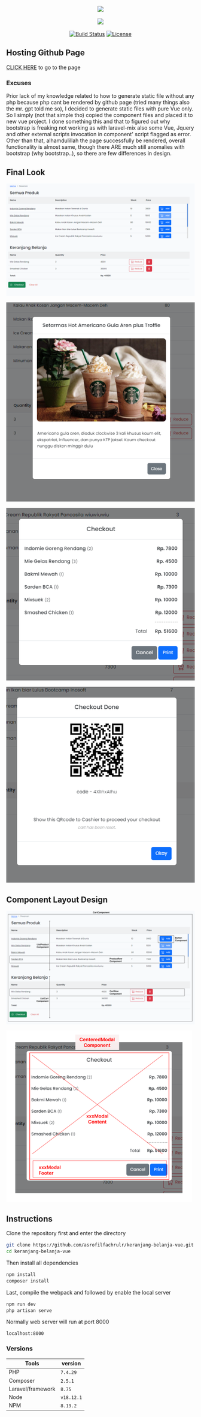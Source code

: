 <p align="center"><a href="https://laravel.com" target="_blank"><img src="https://raw.githubusercontent.com/laravel/art/master/logo-lockup/5%20SVG/2%20CMYK/1%20Full%20Color/laravel-logolockup-cmyk-red.svg" width="400"></a></p>
<p align="center"><a href="https://vuejs.org/" target="_blank"><img src="https://github.com/jalbertsr/logo-badge-images/blob/master/img/rsz_vue.png?raw=true" width="100"></a></p>

<p align="center">
<a href="https://travis-ci.org/laravel/framework"><img src="https://travis-ci.org/laravel/framework.svg" alt="Build Status"></a>
<a href="https://packagist.org/packages/laravel/framework"><img src="https://img.shields.io/packagist/l/laravel/framework" alt="License"></a>
</p>

## Hosting Github Page  

[CLICK HERE](https://asrofilfachrulr.github.io/keranjang-belanja-vue/dist/) to go to the page

### Excuses  

Prior lack of my knowledge related to how to generate static file without any php because php cant be rendered by github page (tried many things also the mr. gpt told me so), I decided to generate static files with pure Vue only. So I simply (not that simple tho) copied the component files and placed it to new vue project. I done something this and that to figured out why bootstrap is freaking not working as with laravel-mix also some Vue, Jquery and other external scripts invocation in component' script flagged as error. Other than that, alhamdulillah the page successfully be rendered, overall functionality is almost same, though there ARE much still anomalies with bootstrap (why bootstrap..), so there are few differences in design.


## Final Look

![Target](./ComponentLayout/Target.png)

![Target1](./ComponentLayout/Target-1.png)

![Target1](./ComponentLayout/Target-2.png)

![Target1](./ComponentLayout/Target-3.png)

## Component Layout Design

![ComponentLayout](./ComponentLayout/VueComponentLayout-1.png)

![ComponentLayout](./ComponentLayout/VueComponentLayout-2.png)

## Instructions

Clone the repository first and enter the directory

```bash
git clone https://github.com/asrofilfachrulr/keranjang-belanja-vue.git
cd keranjang-belanja-vue
```

Then install all dependencies

```bash
npm install
composer install
```

Last, compile the webpack and followed by enable the local server

```bash
npm run dev
php artisan serve
```

Normally web server will run at port 8000

```
localhost:8000
```

### Versions

| Tools             | version    |
| ----------------- | ---------- |
| PHP               | `7.4.29`   |
| Composer          | `2.5.1`    |
| Laravel/framework | `8.75`     |
| Node              | `v18.12.1` |
| NPM               | `8.19.2`   |
